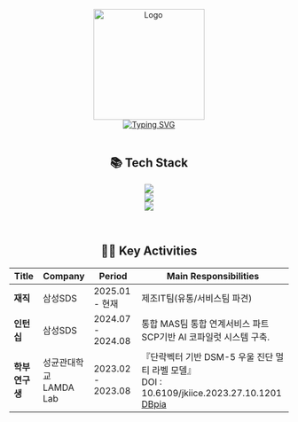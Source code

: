 <div align=center>
    <br/> 
    <br/>
<div style="display: flex; flex-direction: column; align-items: center; justify-content: center;">
    &nbsp;&nbsp;&nbsp;&nbsp;&nbsp;&nbsp;&nbsp;&nbsp;&nbsp;
    &nbsp;&nbsp;&nbsp;&nbsp;&nbsp;&nbsp;&nbsp;&nbsp;&nbsp;
  <img src="https://github.com/user-attachments/assets/7e26fdb2-a3d2-4af4-bd7a-f1c2c1f138dd" alt="Logo" height="200"/>
<a href="https://git.io/typing-svg"><img src="https://readme-typing-svg.demolab.com?font=Teko&size=50&duration=2000&color=000000&center=true&vCenter=true&multiline=true&repeat=false&width=500&height=200&lines=Yang+Hyeon+Dong;+Cloud+%C2%B7+Infra+%C2%B7+Server++Developer;%C2%AF%5C_(%E3%83%84)_%2F%C2%AF" alt="Typing SVG" /></a>
</div>



<br/>

## 📚 Tech Stack

<p align="center">
  <a href="https://skillicons.dev">
    <img src="https://skillicons.dev/icons?i=kubernetes,docker,aws,azure,gcp"/>
    <br/>
    <img src="https://skillicons.dev/icons?i=spring,fastapi,react,firebase"/>
    <br/>
    <img src="https://skillicons.dev/icons?i=c,cpp,py,java,ts"/>
  </a>
</p>

<br/>

## 👩‍💻 Key Activities

| Title           | Company       | Period         | Main Responsibilities                        |
|-----------------|---------------|----------------|---------------------------------------|
| **재직**             | 삼성SDS     | 2025.01 - 현재 | 제조IT팀(유통/서비스팀 파견)<br> |
| **인턴십**             | 삼성SDS     | 2024.07 - 2024.08 | 통합 MAS팀 통합 연계서비스 파트<br>SCP기반 AI 코파일럿 시스템 구축. |
| **학부연구생**        | 성균관대학교<br>LAMDA Lab     | 2023.02 - 2023.08 | 『단락벡터 기반 DSM-5 우울 진단 멀티 라벨 모델』<br>DOI : 10.6109/jkiice.2023.27.10.1201 [DBpia](https://www.dbpia.co.kr/journal/articleDetail?nodeId=NODE11553803)|

<br/>
<!--
## 🍹 My Blog

<div style="display: flex; align-items: center;">
    <a href="https://hyeondong.com/">
        <img style="border-radius: 10px;" width="500px" height="auto" src="https://user-images.githubusercontent.com/37038105/202439323-35317d2a-2964-40ea-9d4b-88eb6d8dc4ea.gif">
    </a>
</div>

### hyeondong.com ☝ Click to go! 
-->


</div>

<!--
![Yanghyeondong's GitHub stats](https://github-readme-stats.vercel.app/api?username=Yanghyeondong&include_all_commits=true&show_icons=true)
-->
